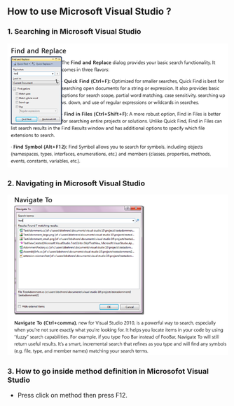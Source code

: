 ## How to use Microsoft Visual Studio ? ###

### 1. Searching in Microsoft Visual Studio ###
<img src="find.png" />

### 2. Navigating in Microsoft Visual Studio ###
<img src="navigate.png" />

### 3. How to go inside method definition in Microsofot Visual Studio ###
- Press click on method then press F12.
